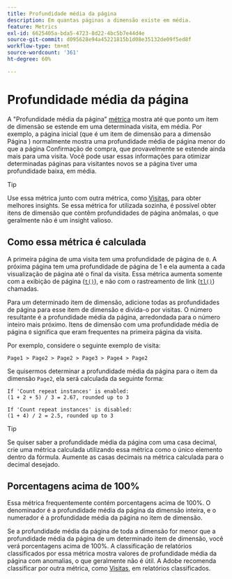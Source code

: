 ```yaml
---
title: Profundidade média da página
description: Em quantas páginas a dimensão existe em média.
feature: Metrics
exl-id: 6625405a-bda5-4723-8d22-4bc5b7e44d4e
source-git-commit: d095628e94a45221815b1d08e35132de09f5ed8f
workflow-type: tm+mt
source-wordcount: '361'
ht-degree: 60%

---
```


# Profundidade média da página

A &quot;Profundidade média da página&quot; [métrica](overview.md) mostra até que ponto um item de dimensão se estende em uma determinada visita, em média. Por exemplo, a página inicial (que é um item de dimensão para a dimensão Página ) normalmente mostra uma profundidade média de página menor do que a página Confirmação de compra, que provavelmente se estende ainda mais para uma visita. Você pode usar essas informações para otimizar determinadas páginas para visitantes novos se a página tiver uma profundidade baixa, em média.

>[!TIP]
>
>Use essa métrica junto com outra métrica, como [Visitas](visits.md), para obter melhores insights. Se essa métrica for utilizada sozinha, é possível obter itens de dimensão que contêm profundidades de página anômalas, o que geralmente não é um insight valioso.

## Como essa métrica é calculada

A primeira página de uma visita tem uma profundidade de página de `0`. A próxima página tem uma profundidade de página de 1 e ela aumenta a cada visualização de página até o final da visita. Essa métrica aumenta somente com a exibição de página ([`t()`](/help/implement/vars/functions/t-method.md)), e não com o rastreamento de link ([`tl()`](/help/implement/vars/functions/tl-method.md)) chamadas.

Para um determinado item de dimensão, adicione todas as profundidades de página para esse item de dimensão e divida-o por visitas. O número resultante é a profundidade média da página, arredondada para o número inteiro mais próximo. Itens de dimensão com uma profundidade média de página `0` significa que eram frequentes na primeira página da visita.

Por exemplo, considere o seguinte exemplo de visita:

```text
Page1 > Page2 > Page2 > Page3 > Page4 > Page2
```

Se quisermos determinar a profundidade média da página para o item da dimensão `Page2`, ela será calculada da seguinte forma:

```text
If 'Count repeat instances' is enabled:
(1 + 2 + 5) / 3 = 2.67, rounded up to 3

If 'Count repeat instances' is disabled:
(1 + 4) / 2 = 2.5, rounded up to 3
```

>[!TIP]
>
>Se quiser saber a profundidade média da página com uma casa decimal, crie uma métrica calculada utilizando essa métrica como o único elemento dentro da fórmula. Aumente as casas decimais na métrica calculada para o decimal desejado.

## Porcentagens acima de 100%

Essa métrica frequentemente contém porcentagens acima de 100%. O denominador é a profundidade média da página da dimensão inteira, e o numerador é a profundidade média da página no item de dimensão.

Se a profundidade média da página de toda a dimensão for menor que a profundidade média da página de um determinado item de dimensão, você verá porcentagens acima de 100%. A classificação de relatórios classificados por essa métrica mostra valores de profundidade média da página com anomalias, o que geralmente não é útil. A Adobe recomenda classificar por outra métrica, como [Visitas](visits.md), em relatórios classificados.
